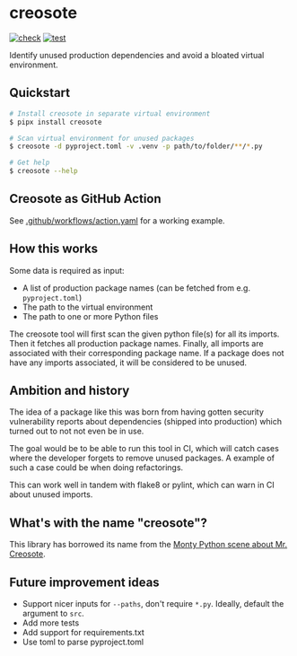 # creosote

[![check](https://github.com/fredrikaverpil/creosote/actions/workflows/check.yaml/badge.svg)](https://github.com/fredrikaverpil/creosote/actions/workflows/check.yaml) [![test](https://github.com/fredrikaverpil/creosote/actions/workflows/test.yaml/badge.svg)](https://github.com/fredrikaverpil/creosote/actions/workflows/test.yaml)

Identify unused production dependencies and avoid a bloated virtual environment.

## Quickstart

```bash
# Install creosote in separate virtual environment
$ pipx install creosote

# Scan virtual environment for unused packages
$ creosote -d pyproject.toml -v .venv -p path/to/folder/**/*.py

# Get help
$ creosote --help
```

## Creosote as GitHub Action

See [.github/workflows/action.yaml](.github/workflows/action.yaml) for a working example.

## How this works

Some data is required as input:

- A list of production package names (can be fetched from e.g. `pyproject.toml`)
- The path to the virtual environment
- The path to one or more Python files

The creosote tool will first scan the given python file(s) for all its imports. Then it fetches all production package names. Finally, all imports are associated with their corresponding package name. If a package does not have any imports associated, it will be considered to be unused.

## Ambition and history

The idea of a package like this was born from having gotten security vulnerability
reports about dependencies (shipped into production) which turned out to not not
even be in use.

The goal would be to be able to run this tool in CI, which will catch cases where the developer
forgets to remove unused packages. A example of such a case could be when doing refactorings.

This can work well in tandem with flake8 or pylint, which can warn in CI about unused imports.

## What's with the name "creosote"?

This library has borrowed its name from the [Monty Python scene about Mr. Creosote](https://www.youtube.com/watch?v=aczPDGC3f8U).

## Future improvement ideas

- Support nicer inputs for `--paths`, don't require `*.py`. Ideally, default the argument to `src`.
- Add more tests
- Add support for requirements.txt
- Use toml to parse pyproject.toml
